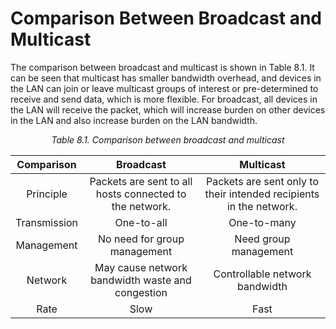 # Comparison Between Broadcast and Multicast

The comparison between broadcast and multicast is shown in Table 8.1. It can be seen that multicast has smaller bandwidth overhead, and devices in the LAN can join or leave multicast groups of interest or pre-determined to receive and send data, which is more flexible. For broadcast, all devices in the LAN will receive the packet, which will increase burden on other devices in the LAN and also increase burden on the LAN bandwidth.

<p align="center"><i>Table 8.1. Comparison between broadcast and multicast</i></p>

|Comparison|Broadcast|Multicast|
|:--------:|:-------:|:-------:|
|Principle|Packets are sent to all hosts connected to the network.|Packets are sent only to their intended recipients in the network.|
|Transmission|One-to-all|One-to-many|
|Management|No need for group management|Need group management|
|Network|May cause network bandwidth waste and congestion|Controllable network bandwidth|
|Rate|Slow|Fast|
